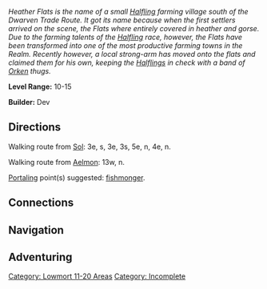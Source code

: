 *Heather Flats is the name of a small [Halfling](Halflings "wikilink")
farming village south of the Dwarven Trade Route. It got its name
because when the first settlers arrived on the scene, the Flats where
entirely covered in heather and gorse. Due to the farming talents of the
[Halfling](Halflings "wikilink") race, however, the Flats have been
transformed into one of the most productive farming towns in the Realm.
Recently however, a local strong-arm has moved onto the flats and
claimed them for his own, keeping the [Halflings](Halflings "wikilink")
in check with a band of [Orken](Orcs "wikilink") thugs.*

**Level Range:** 10-15

**Builder:** Dev

## Directions

Walking route from [Sol](Sol "wikilink"): 3e, s, 3e, 3s, 5e, n, 4e, n.

Walking route from [Aelmon](Aelmon "wikilink"): 13w, n.

[Portaling](Portal "wikilink") point(s) suggested:
[fishmonger](Skip_The_Fishmonger "wikilink").

## Connections

## Navigation

## Adventuring

[Category: Lowmort 11-20
Areas](Category:_Lowmort_11-20_Areas "wikilink") [Category:
Incomplete](Category:_Incomplete "wikilink")
